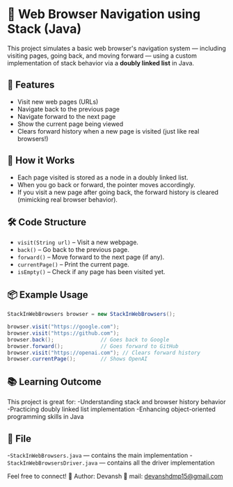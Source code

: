 # 🧭 Web Browser Navigation using Stack (Java)

This project simulates a basic web browser's navigation system — including visiting pages, going back, and moving forward — using a custom implementation of stack behavior via a **doubly linked list** in Java.

## 🚀 Features

- Visit new web pages (URLs)
- Navigate back to the previous page
- Navigate forward to the next page
- Show the current page being viewed
- Clears forward history when a new page is visited (just like real browsers!)

## 🧠 How it Works

- Each page visited is stored as a node in a doubly linked list.
- When you go back or forward, the pointer moves accordingly.
- If you visit a new page after going back, the forward history is cleared (mimicking real browser behavior).

## 🛠️ Code Structure

- `visit(String url)` – Visit a new webpage.
- `back()` – Go back to the previous page.
- `forward()` – Move forward to the next page (if any).
- `currentPage()` – Print the current page.
- `isEmpty()` – Check if any page has been visited yet.

## 📦 Example Usage

```java
StackInWebBrowsers browser = new StackInWebBrowsers();

browser.visit("https://google.com");
browser.visit("https://github.com");
browser.back();               // Goes back to Google
browser.forward();            // Goes forward to GitHub
browser.visit("https://openai.com"); // Clears forward history
browser.currentPage();        // Shows OpenAI
```
## 📚 Learning Outcome

This project is great for:
-Understanding stack and browser history behavior
-Practicing doubly linked list implementation
-Enhancing object-oriented programming skills in Java

## 📁 File

-`StackInWebBrowsers.java` — contains the main implementation
-`StackInWebBrowsersDriver.java` — contains all the driver implementation

Feel free to connect!
📌 Author: Devansh
📅 mail: devanshdmp15@gmail.com
